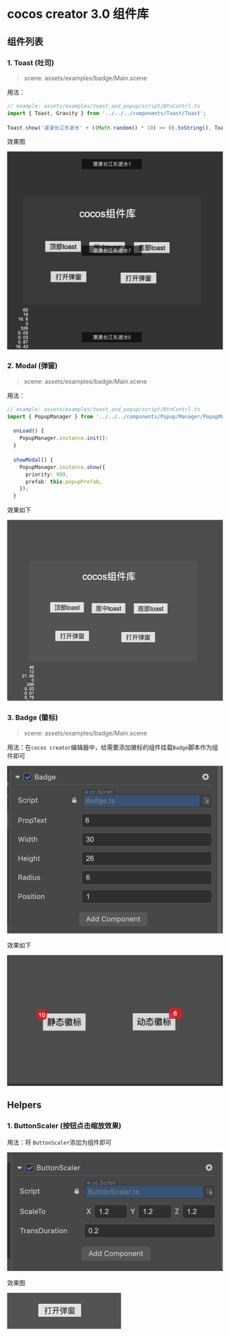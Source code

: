 # cocos creator 3.0 组件库

## 组件列表
### 1. Toast (吐司)

> scene: assets/examples/badge/Main.scene

用法：

```ts
// example: assets/examples/toast_and_popup/script/BtnContrl.ts
import { Toast, Gravity } from '../../../components/Toast/Toast';

Toast.show('滚滚长江东逝水' + ((Math.random() * 10) >> 0).toString(), Toast.LENGTH_SHORT);

```

效果图

![效果图](../components/images/toast_img.png)

### 2. Modal (弹窗)

> scene: assets/examples/badge/Main.scene

用法：

```ts
// example: assets/examples/toast_and_popup/script/BtnContrl.ts
import { PopupManager } from '../../../components/Popup/Manager/PopupManager';

  onLoad() {
    PopupManager.instance.init();
  }

  showModal() {
    PopupManager.instance.show({
      priority: 999,
      prefab: this.popupPrefab,
    });
  }
```

效果如下

![效果图](../components/images/modal_img.gif)

### 3. Badge (徽标)

> scene: assets/examples/badge/Main.scene

用法：在`cocos creator`编辑器中，给需要添加徽标的组件挂载`Badge`脚本作为组件即可

![配置图片](../components/images/badge_config.png)

效果如下

![效果图片](../components/images/badge_img.png)

## Helpers
### 1. ButtonScaler (按钮点击缩放效果)

用法：将 `ButtonScaler`添加为组件即可

![效果图片](../components/images/btn_scale_config.png)

效果图

![效果图片](../components/images/btn_scale.gif)